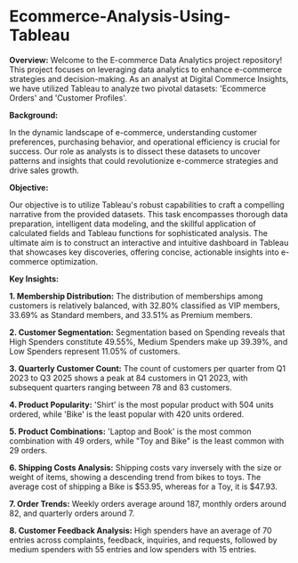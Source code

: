 # Ecommerce-Analysis-Using-Tableau

**Overview:**
Welcome to the E-commerce Data Analytics project repository! This project focuses on leveraging data analytics to enhance e-commerce strategies and decision-making. As an analyst at Digital Commerce Insights, we have utilized Tableau to analyze two pivotal datasets: 'Ecommerce Orders' and 'Customer Profiles'.

**Background:**

In the dynamic landscape of e-commerce, understanding customer preferences, purchasing behavior, and operational efficiency is crucial for success. Our role as analysts is to dissect these datasets to uncover patterns and insights that could revolutionize e-commerce strategies and drive sales growth.

**Objective:**

Our objective is to utilize Tableau's robust capabilities to craft a compelling narrative from the provided datasets. This task encompasses thorough data preparation, intelligent data modeling, and the skillful application of calculated fields and Tableau functions for sophisticated analysis. The ultimate aim is to construct an interactive and intuitive dashboard in Tableau that showcases key discoveries, offering concise, actionable insights into e-commerce optimization.

**Key Insights:**

**1. Membership Distribution:**
The distribution of memberships among customers is relatively balanced, with 32.80% classified as VIP members, 33.69% as Standard members, and 33.51% as Premium members.

**2. Customer Segmentation:**
Segmentation based on Spending reveals that High Spenders constitute 49.55%, Medium Spenders make up 39.39%, and Low Spenders represent 11.05% of customers.

**3. Quarterly Customer Count:**
The count of customers per quarter from Q1 2023 to Q3 2025 shows a peak at 84 customers in Q1 2023, with subsequent quarters ranging between 78 and 83 customers.

**4. Product Popularity:**
'Shirt' is the most popular product with 504 units ordered, while 'Bike' is the least popular with 420 units ordered.

**5. Product Combinations:**
'Laptop and Book' is the most common combination with 49 orders, while "Toy and Bike" is the least common with 29 orders.

**6. Shipping Costs Analysis:**
Shipping costs vary inversely with the size or weight of items, showing a descending trend from bikes to toys. The average cost of shipping a Bike is $53.95, whereas for a Toy, it is $47.93.

**7. Order Trends:**
Weekly orders average around 187, monthly orders around 82, and quarterly orders around 7.

**8. Customer Feedback Analysis:**
High spenders have an average of 70 entries across complaints, feedback, inquiries, and requests, followed by medium spenders with 55 entries and low spenders with 15 entries.
